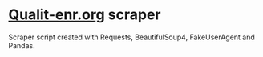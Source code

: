 # [Qualit-enr.org](https://www.qualit-enr.org/annuaire/?type=installateurs-photovoltaique&ville=01) scraper
Scraper script created with Requests, BeautifulSoup4, FakeUserAgent and Pandas.

